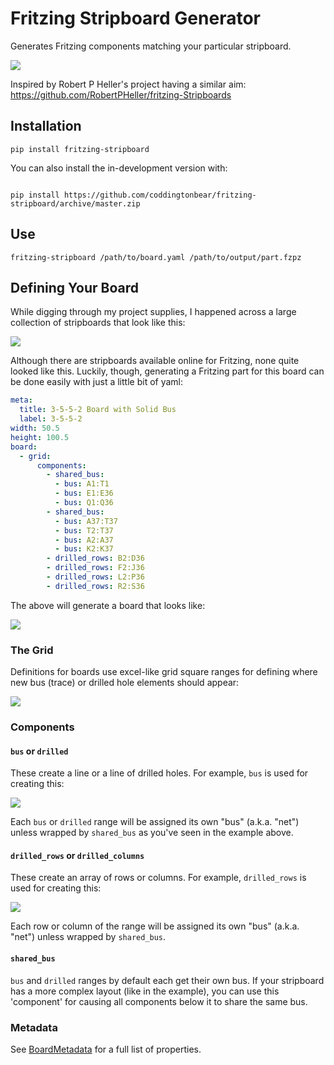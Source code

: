 # Fritzing Stripboard Generator

Generates Fritzing components matching your particular stripboard.

![](https://coddingtonbear-public.s3.us-west-2.amazonaws.com/github/fritzing-stripboard/practical.png)

Inspired by Robert P Heller's project having a similar aim: https://github.com/RobertPHeller/fritzing-Stripboards

## Installation

```
pip install fritzing-stripboard
```

You can also install the in-development version with:

```

pip install https://github.com/coddingtonbear/fritzing-stripboard/archive/master.zip

```

## Use

```
fritzing-stripboard /path/to/board.yaml /path/to/output/part.fzpz
```

## Defining Your Board

While digging through my project supplies, I happened across a
large collection of stripboards that look like this:

![](https://coddingtonbear-public.s3.us-west-2.amazonaws.com/github/fritzing-stripboard/amz_example.jpg)

Although there are stripboards available online for Fritzing,
none quite looked like this.  Luckily, though, generating a 
Fritzing part for this board can be done easily with just a little
bit of yaml:


```yaml
meta:
  title: 3-5-5-2 Board with Solid Bus
  label: 3-5-5-2
width: 50.5
height: 100.5
board:
  - grid:
      components:
        - shared_bus:
          - bus: A1:T1
          - bus: E1:E36
          - bus: Q1:Q36
        - shared_bus:
          - bus: A37:T37
          - bus: T2:T37
          - bus: A2:A37
          - bus: K2:K37
        - drilled_rows: B2:D36
        - drilled_rows: F2:J36
        - drilled_rows: L2:P36
        - drilled_rows: R2:S36

```

The above will generate a board that looks like:

![](https://coddingtonbear-public.s3.us-west-2.amazonaws.com/github/fritzing-stripboard/rendered.png)

### The Grid

Definitions for boards use excel-like grid square ranges for defining
where new bus (trace) or drilled hole elements should appear:

![](https://coddingtonbear-public.s3.us-west-2.amazonaws.com/github/fritzing-stripboard/columns_rows.png)


### Components

#### `bus` or `drilled`

These create a line or a line of drilled holes.  For example,
`bus` is used for creating this:

![](https://coddingtonbear-public.s3.us-west-2.amazonaws.com/github/fritzing-stripboard/bus.png)

Each `bus` or `drilled` range will be assigned its own "bus"
(a.k.a. "net") unless wrapped by `shared_bus` as you've seen in the
example above.

####  `drilled_rows` or `drilled_columns`

These create an array of rows or columns.  For example, 
`drilled_rows` is used for creating this:

![](https://coddingtonbear-public.s3.us-west-2.amazonaws.com/github/fritzing-stripboard/drilled_bus_rows.png)

Each row or column of the range will be assigned its own "bus"
(a.k.a. "net") unless wrapped by `shared_bus`.

#### `shared_bus`

`bus` and `drilled` ranges by default each get their own bus.  If your
stripboard has a more complex layout (like in the example), you can
use this 'component' for causing all components below it to share
the same bus.

### Metadata

See [BoardMetadata](https://github.com/coddingtonbear/fritzing-stripboard/blob/main/src/fritzing_stripboard/types.py#L12) for a full list of properties.
